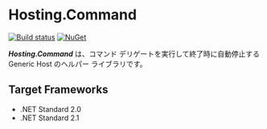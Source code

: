﻿# Hosting.Command
[![Build status](https://ci.appveyor.com/api/projects/status/e8aut3n2sxfibo6k/branch/master?svg=true)](https://ci.appveyor.com/project/inasync/hosting-command/branch/master)
[![NuGet](https://img.shields.io/nuget/v/Inasync.Hosting.Command.svg)](https://www.nuget.org/packages/Inasync.Hosting.Command/)

***Hosting.Command*** は、コマンド デリゲートを実行して終了時に自動停止する Generic Host のヘルパー ライブラリです。


## Target Frameworks
- .NET Standard 2.0
- .NET Standard 2.1
